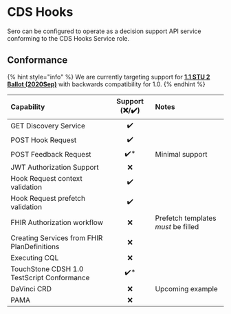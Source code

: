 # CDS Hooks

Sero can be configured to operate as a decision support API service conforming to the CDS Hooks Service role.

## Conformance

{% hint style="info" %}
We are currently targeting support for [**1.1 STU 2 Ballot \(2020Sep\)**](https://cds-hooks.hl7.org/ballots/2020Sep/) with backwards compatibility for 1.0. 
{% endhint %}

| Capability | Support \(❌/✔️\) | Notes |
| :--- | :---: | :--- |
| GET Discovery Service | ✔️ |  |
| POST Hook Request | ✔️ |  |
| POST Feedback Request | ✔️\* | Minimal support |
| JWT Authorization Support | ❌ |  |
| Hook Request context validation | ✔️ |  |
| Hook Request prefetch validation | ✔️ |  |
| FHIR Authorization workflow | ❌ | Prefetch templates _must_ be filled |
| Creating Services from FHIR PlanDefinitions | ❌ |  |
| Executing CQL | ❌ |  |
| TouchStone CDSH 1.0 TestScript Conformance | ✔️\* |  |
| DaVinci CRD | ❌ | Upcoming example |
| PAMA | ❌ |  |




